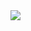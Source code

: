 <img src="https://upload.wikimedia.org/wikipedia/en/d/dd/Tank_Man_%28Tiananmen_Square_protester%29.jpg" alt=" " style=" "/>
